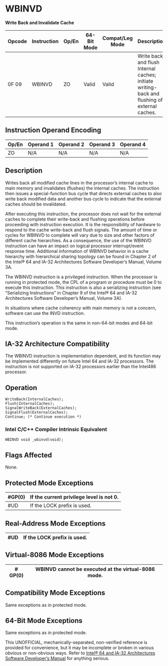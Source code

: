 # WBINVD

**Write Back and Invalidate Cache**

| Opcode | Instruction | Op/En | 64-Bit Mode | Compat/Leg Mode | Description                                                                                  |
| ------ | ----------- | ----- | ----------- | --------------- | -------------------------------------------------------------------------------------------- |
| 0F 09  | WBINVD      | ZO    | Valid       | Valid           | Write back and flush Internal caches; initiate writing-back and flushing of external caches. |

## Instruction Operand Encoding

| Op/En | Operand 1 | Operand 2 | Operand 3 | Operand 4 |
| ----- | --------- | --------- | --------- | --------- |
| ZO    | N/A       | N/A       | N/A       | N/A       |

## Description

Writes back all modified cache lines in the processor’s internal cache to main memory and invalidates (flushes) the internal caches. The instruction then issues a special-function bus cycle that directs external caches to also write back modified data and another bus cycle to indicate that the external caches should be invalidated.

After executing this instruction, the processor does not wait for the external caches to complete their write-back and flushing operations before proceeding with instruction execution. It is the responsibility of hardware to respond to the cache write-back and flush signals. The amount of time or cycles for WBINVD to complete will vary due to size and other factors of different cache hierarchies. As a consequence, the use of the WBINVD instruction can have an impact on logical processor interrupt/event response time. Additional information of WBINVD behavior in a cache hierarchy with hierarchical sharing topology can be found in Chapter 2 of the Intel® 64 and IA-32 Architectures Software Developer’s Manual, Volume 3A.

The WBINVD instruction is a privileged instruction. When the processor is running in protected mode, the CPL of a program or procedure must be 0 to execute this instruction. This instruction is also a serializing instruction (see “Serializing Instructions” in Chapter 9 of the Intel® 64 and IA-32 Architectures Software Developer’s Manual, Volume 3A).

In situations where cache coherency with main memory is not a concern, software can use the INVD instruction.

This instruction’s operation is the same in non-64-bit modes and 64-bit mode.

## IA-32 Architecture Compatibility

The WBINVD instruction is implementation dependent, and its function may be implemented differently on future Intel 64 and IA-32 processors. The instruction is not supported on IA-32 processors earlier than the Intel486 processor.

## Operation

```
WriteBack(InternalCaches);
Flush(InternalCaches);
SignalWriteBack(ExternalCaches);
SignalFlush(ExternalCaches);
Continue; (* Continue execution *)

```

### Intel C/C++ Compiler Intrinsic Equivalent

```
WBINVD void _wbinvd(void);

```

## Flags Affected

None.

## Protected Mode Exceptions

| \#​​​​GP(0) | If the current privilege level is not 0. |
| ----------- | ---------------------------------------- |
| #​​​UD      | If the LOCK prefix is used.              |

## Real-Address Mode Exceptions

| #​​​UD | If the LOCK prefix is used. |
| ------ | --------------------------- |

## Virtual-8086 Mode Exceptions

| \#​​​​GP(0) | WBINVD cannot be executed at the virtual-8086 mode. |
| ----------- | --------------------------------------------------- |

## Compatibility Mode Exceptions

Same exceptions as in protected mode.

## 64-Bit Mode Exceptions

Same exceptions as in protected mode.

This UNOFFICIAL, mechanically-separated, non-verified reference is provided for convenience, but it may be
incomplete or broken in various obvious or non-obvious
ways. Refer to [Intel® 64 and IA-32 Architectures Software Developer’s Manual](https://software.intel.com/en-us/download/intel-64-and-ia-32-architectures-sdm-combined-volumes-1-2a-2b-2c-2d-3a-3b-3c-3d-and-4) for anything serious.
